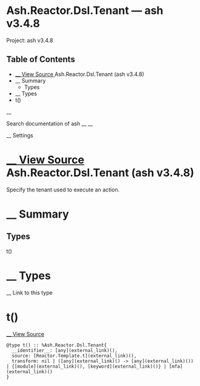 # Ash.Reactor.Dsl.Tenant — ash v3.4.8

Project: ash v3.4.8

## Table of Contents

- [ __ View Source ](external_link) Ash.Reactor.Dsl.Tenant (ash v3.4.8)
- __ Summary
  - Types
- __ Types
- t()

__

Search documentation of ash __ __

__ Settings

#  [ __ View Source ](external_link) Ash.Reactor.Dsl.Tenant (ash v3.4.8)

Specify the tenant used to execute an action.

#  __ Summary

##  Types

t()

#  __ Types

__ Link to this type

# t()

[ __ View Source ](external_link)
    
    
    @type t() :: %Ash.Reactor.Dsl.Tenant{
      __identifier__: [any](external_link)(),
      source: [Reactor.Template.t](external_link)(),
      transform: nil | ([any](external_link)() -> [any](external_link)()) | {[module](external_link)(), [keyword](external_link)()} | [mfa](external_link)()
    }

